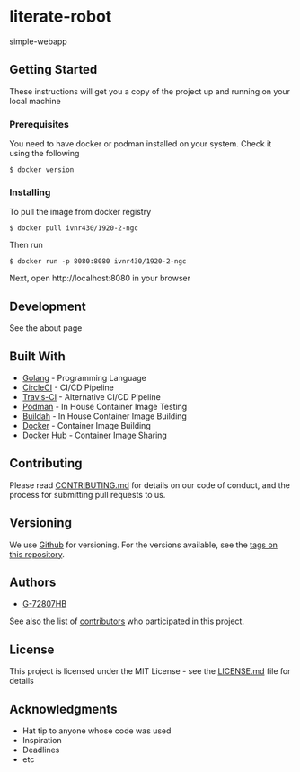 # literate-robot

simple-webapp

## Getting Started

These instructions will get you a copy of the project up and running on your local machine

### Prerequisites

You need to have docker or podman installed on your system. Check it using the following

```
$ docker version
```

### Installing

To pull the image from docker registry

```
$ docker pull ivnr430/1920-2-ngc
```

Then run

```
$ docker run -p 8080:8080 ivnr430/1920-2-ngc
```

Next, open http://localhost:8080 in your browser

## Development

See the about page

## Built With

* [Golang](https://golang.org/) - Programming Language
* [CircleCI](https://circleci.com/) - CI/CD Pipeline
* [Travis-CI](https://travis-ci.org/) - Alternative CI/CD Pipeline
* [Podman](https://podman.io/) - In House Container Image Testing
* [Buildah](https://buildah.io/) - In House Container Image Building
* [Docker](https://www.docker.com/) - Container Image Building
* [Docker Hub](https://hub.docker.com/) - Container Image Sharing

## Contributing

Please read [CONTRIBUTING.md](https://github.com/G-72807HB/literate-robot) for details on our code of conduct, and the process for submitting pull requests to us.

## Versioning

We use [Github](https://github.com/) for versioning. For the versions available, see the [tags on this repository](https://github.com/G-72807HB/literate-robot).

## Authors

* [G-72807HB](https://github.com/G-72807HB/literate-robot)

See also the list of [contributors](https://github.com/G-72807HB/literate-robot) who participated in this project.

## License

This project is licensed under the MIT License - see the [LICENSE.md](LICENSE.md) file for details

## Acknowledgments

* Hat tip to anyone whose code was used
* Inspiration
* Deadlines
* etc
